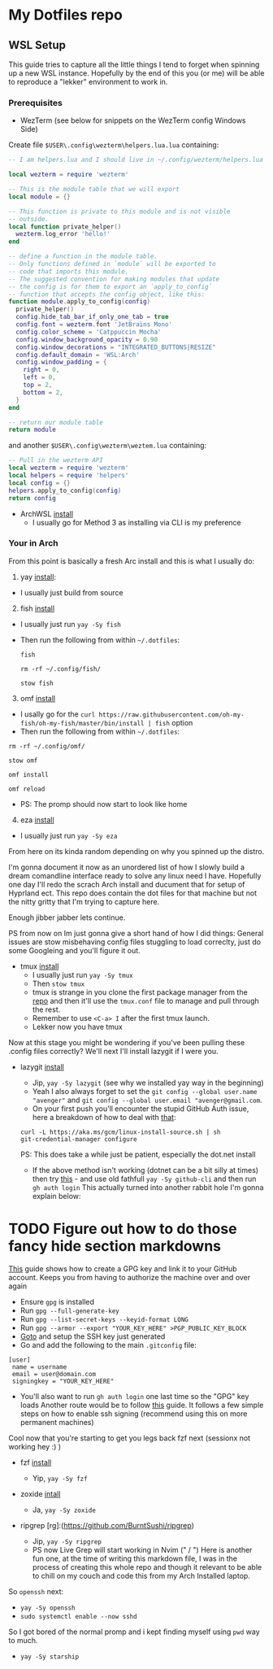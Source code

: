 # My Dotfiles repo

## WSL Setup

This guide tries to capture all the little things I tend to forget when spinning
up a new WSL instance.
Hopefully by the end of this you (or me) will be able to reproduce a "lekker"
environment to work in.

### Prerequisites

- WezTerm (see below for snippets on the WezTerm config Windows Side)

Create file `$USER\.config\wezterm\helpers.lua.lua` containing:

```lua
-- I am helpers.lua and I should live in ~/.config/wezterm/helpers.lua

local wezterm = require 'wezterm'

-- This is the module table that we will export
local module = {}

-- This function is private to this module and is not visible
-- outside.
local function private_helper()
  wezterm.log_error 'hello!'
end

-- define a function in the module table.
-- Only functions defined in `module` will be exported to
-- code that imports this module.
-- The suggested convention for making modules that update
-- the config is for them to export an `apply_to_config`
-- function that accepts the config object, like this:
function module.apply_to_config(config)
  private_helper()
  config.hide_tab_bar_if_only_one_tab = true
  config.font = wezterm.font 'JetBrains Mono'
  config.color_scheme = 'Catppuccin Mocha'
  config.window_background_opacity = 0.90
  config.window_decorations = "INTEGRATED_BUTTONS|RESIZE"
  config.default_domain = 'WSL:Arch'
  config.window_padding = {
    right = 0,
    left = 0,
    top = 2,
    bottom = 2,
  }
end

-- return our module table
return module
```

and another `$USER\.config\wezterm\weztem.lua` containing:

```lua
-- Pull in the wezterm API
local wezterm = require 'wezterm'
local helpers = require 'helpers'
local config = {}
helpers.apply_to_config(config)
return config
```

- ArchWSL [install](https://wsldl-pg.github.io/ArchW-docs/How-to-Setup/)
  - I usually go for Method 3 as installing via CLI is my preference

### Your in Arch

From this point is basically a fresh Arc install and this is what I usually do:

1. yay [install](https://github.com/Jguer/yay):

- I usually just build from source

2. fish [install](https://fishshell.com)

- I usually just run `yay -Sy fish`
- Then run the following from within `~/.dotfiles`:

  ```shell
  fish

  rm -rf ~/.config/fish/

  stow fish
  ```

3. omf [install](https://github.com/oh-my-fish/oh-my-fish)

- I usally go for the `curl https://raw.githubusercontent.com/oh-my-fish/oh-my-fish/master/bin/install | fish` option
- Then run the following from within `~/.dotfiles`:

```shell
rm -rf ~/.config/omf/

stow omf

omf install

omf reload
```

- PS: The promp should now start to look like home

4. eza [install](https://github.com/eza-community/eza)

- I usually just run `yay -Sy eza`

From here on its kinda random depending on why you spinned up the distro.

I'm gonna document it now as an unordered list of how I slowly build a dream
comandline interface ready to solve any linux need I have. Hopefully one day
I'll redo the scrach Arch install and ducument that for setup of Hyprland ect.
This repo does contain the dot files for that machine but not the nitty gritty
that I'm trying to capture here.

Enough jibber jabber lets continue.

PS from now on Im just gonna give a short hand of how I did things:
General issues are stow misbehaving config files stuggling to load correclty,
just do some Googleing and you'll figure it out.

- tmux [install](https://github.com/tmux/tmux/wiki/Installing)
  - I usually just run `yay -Sy tmux`
  - Then `stow tmux`
  - tmux is strange in you clone the first package manager from the
    [repo](https://github.com/tmux-plugins/tpm) and then it'll use the `tmux.conf`
    file to manage and pull through the rest.
  - Remember to use `<C-a> I` after the first tmux launch.
  - Lekker now you have tmux

Now at this stage you might be wondering if you've been pulling these
.config files correctly? We'll next I'll install lazygit if I were you.

- lazygit [install](https://github.com/jesseduffield/lazygit)

  - Jip, `yay -Sy lazygit` (see why we installed yay way in the beginning)
  - Yeah I also always forget to set the `git config --global user.name "avenger"`
    and `git config --global user.email "avenger@gmail.com`.
  - On your first push you'll encounter the stupid GitHub Auth issue, here a
    breakdown of how to deal with [that](https://github.com/git-ecosystem/git-credential-manager/blob/release/docs/install.md):

  ```shell
  curl -L https://aka.ms/gcm/linux-install-source.sh | sh
  git-credential-manager configure
  ```

  PS: This does take a while just be patient, especially the dot.net install

  - If the above method isn't working (dotnet can be a bit silly at times) then try [this](https://github.com/cli/cli/blob/trunk/docs/install_linux.md) - and use old fathfull `yay -Sy github-cli`
    and then run `gh auth login`
    This actually turned into another rabbit hole I'm gonna explain below:

# TODO Figure out how to do those fancy hide section markdowns

[This](https://gitlab.com/hasecilu/dotfiles/-/snippets/2542670) guide shows how to create a GPG key and link it to your GitHub account. Keeps you from having to authorize the machine over and over again

- Ensure `gpg` is installed
- Run `gpg --full-generate-key`
- Run `gpg --list-secret-keys --keyid-format LONG`
- Run `gpg --armor --export "YOUR_KEY_HERE" >PGP_PUBLIC_KEY_BLOCK`
- [Goto](https://github.com/settings/keys) and setup the SSH key just generated
- Go and add the following to the main `.gitconfig` file:

```config
[user]
 name = username
 email = user@domain.com
 signingkey = "YOUR_KEY_HERE"

```

- You'll also want to run `gh auth login` one last time so the "GPG" key loads
  Another route would be to follow [this](https://docs.github.com/en/authentication/connecting-to-github-with-ssh/generating-a-new-ssh-key-and-adding-it-to-the-ssh-agent) guide.
  It follows a few simple steps on how to enable ssh signing (recommend using this on more permanent machines)

Cool now that you're starting to get you legs back fzf next (sessionx not working hey :) )

- fzf [install](https://github.com/junegunn/fzf)

  - Yip, `yay -Sy fzf`

- zoxide [intall](https://github.com/ajeetdsouza/zoxide)

  - Ja, `yay -Sy zoxide`

- ripgrep [rg]:(<https://github.com/BurntSushi/ripgrep>)
  - Jip, `yay -Sy ripgrep`
  - PS now Live Grep will start working in Nvim ("<leader> / ")
    Here is another fun one, at the time of writing this markdown file, I was in the process of creating this whole repo and though it relevant to be able to chill on my couch and code this from my Arch Installed laptop.

So `openssh` next:

- `yay -Sy openssh`
- `sudo systemctl enable --now sshd`

So I got bored of the normal promp and i kept finding myself using `pwd` way to much.

- `yay -Sy starship`
